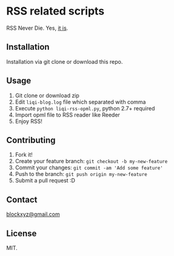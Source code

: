 # RSS related scripts

RSS Never Die. Yes, [it is](https://dbarobin.com/2019/03/12/rss-never-die/).

## Installation

Installation via git clone or download this repo.

## Usage

1. Git clone or download zip
2. Edit `liqi-blog.log` file which separated with comma
3. Execute `python liqi-rss-opml.py`, python 2.7+ required
4. Import opml file to RSS reader like Reeder
5. Enjoy RSS!

## Contributing

1. Fork it!
2. Create your feature branch: `git checkout -b my-new-feature`
3. Commit your changes: `git commit -am 'Add some feature'`
4. Push to the branch: `git push origin my-new-feature`
5. Submit a pull request :D

## Contact

blockxyz@gmail.com

## License

MIT.
